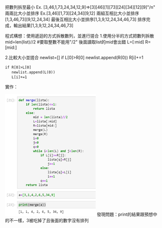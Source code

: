 把數列拆至最小 Ex. [3,46,1,73,24,34,12,9]=>[3][46][1][73][24][34][12][9]"/n"
兩兩比大小並排序 Ex.[3,46][1,73][24,34][9,12]
兩組互相比大小並排序[1,3,46,73][9,12,24,34]
最後互相比大小並排序[1,3,9,12,24,34,46,73]
排序完成，輸出結果[1,3,9,12,24,34,46,73]

程式構想：使用遞迴的方式拆散數列，並進行搓合
1.使用分半的方式把數列拆散
    mid=len(list)//2  #要取整數不能用"/2" 後面讀取list的mid會出錯
    L=[:mid]
    R=[mid:]
    
2.比較大小並搓合
    newlist=[]
    if L[0]>R[0]
       newlist.append(R(0))
       R[i]+=1
      
    if R[0]>L[0]
       newlist.append(L(0))
       L[i]+=1

實作：

<img src="https://github.com/tank11110/young/blob/master/%E5%9C%96%E7%89%87/1573043960901.jpg" height='400' weight='250'>
發現問題：print的結果跟預想中的不一樣，3被吃掉了且後面的數字沒有排列

